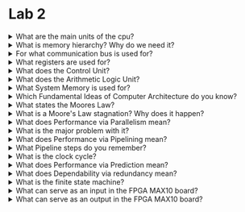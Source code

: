 # Lab 2

<details>
<summary>What are the main units of the cpu?</summary>

</details>

<details>
<summary>What is memory hierarchy? Why do we need it?</summary>

</details>

<details>
<summary>For what communication bus is used for?</summary>

</details>

<details>
<summary>What registers are used for?</summary>

</details>

<details>
<summary>What does the Control Unit?</summary>

</details>

<details>
<summary>What does the Arithmetic Logic Unit?</summary>

</details>

<details>
<summary>What System Memory is used for?</summary>

</details>

<details>
<summary>Which Fundamental Ideas of Computer Architecture do you know?</summary>

</details>

<details>
<summary>What states the Moores Law?</summary>

</details>

<details>
<summary>What is a Moore's Law stagnation? Why does it happen?</summary>

</details>

<details>
<summary>What does Performance via Parallelism mean?</summary>

</details>

<details>
<summary>What is the major problem with it?</summary>

</details>

<details>
<summary>What does Performance via Pipelining mean?</summary>

</details>

<details>
<summary>What Pipeline steps do you remember?</summary>

    IF: Instruction Fetch
    ID: Instruction Decode
    EX: Execution
    MEM: Memory access (optional stage)
    WB: register Write Back

</details>

<details>
<summary>What is the clock cycle?</summary>

</details>

<details>
<summary>What does Performance via Prediction mean?</summary>

</details>

<details>
<summary>What does Dependability via redundancy mean?</summary>

</details>

<details>
<summary>What is the finite state machine?</summary>

</details>

<details>
<summary>What can serve as an input in the FPGA MAX10 board?</summary>

</details>

<details>
<summary>What can serve as an output in the FPGA MAX10 board?</summary>

</details>
